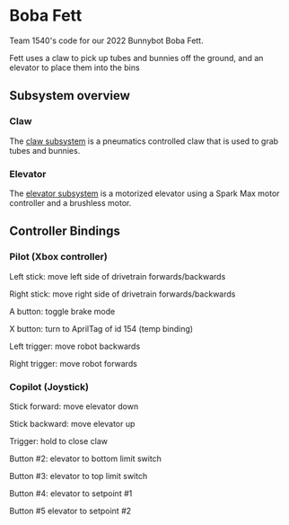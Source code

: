 # Boba Fett

Team 1540's code for our 2022 Bunnybot Boba Fett.

Fett uses a claw to pick up tubes and bunnies off the ground, and an elevator to place them into the bins

## Subsystem overview

### Claw

The [claw subsystem](src/main/java/org/team1540/bobafett/commands/claw/Claw.java) is a pneumatics controlled claw that 
is used to grab tubes and bunnies.

### Elevator

The [elevator subsystem](src/main/java/org/team1540/bobafett/commands/elevator/Elevator.java) is a motorized elevator 
using a Spark Max motor controller and a brushless motor.

## Controller Bindings

### Pilot (Xbox controller)

Left stick: move left side of drivetrain forwards/backwards

Right stick: move right side of drivetrain forwards/backwards
 
A button: toggle brake mode

X button: turn to AprilTag of id 154 (temp binding)

Left trigger: move robot backwards

Right trigger: move robot forwards

### Copilot (Joystick)

Stick forward: move elevator down

Stick backward: move elevator up

Trigger: hold to close claw

Button #2: elevator to bottom limit switch

Button #3: elevator to top limit switch

Button #4: elevator to setpoint #1

Button #5 elevator to setpoint #2
